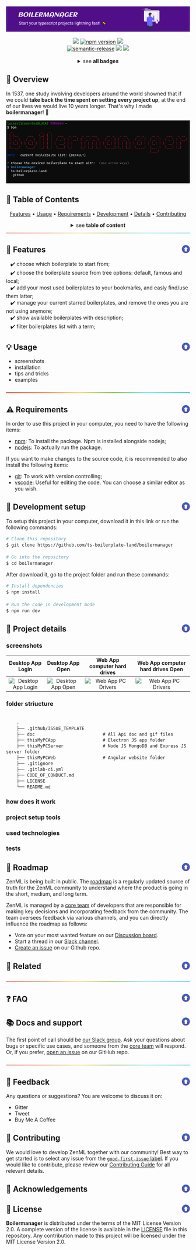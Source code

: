 <p align="center">
  <img alt="posthoglogo" src="./images/repo_banner_2428_332.png">
</p>

<div align="center">
  <a href=""><img src="https://img.shields.io/badge/made%20with-node-1f425f?logo=node.js&.svg" /></a>
  <a href="https://www.npmjs.com/package/ticktick-api-lvt"><img src="https://img.shields.io/npm/v/ticktick-api-lvt.svg?style=flat" alt="npm version"></a>
  <a href="https://www.github.com/ts-boilerplate-land/boilermanager/commits/master"><img src="https://img.shields.io/github/last-commit/ts-boilerplate-land/boilermanager?color=green&label=updated"></a>
  <br>
  <a href="https://github.com/semantic-release/semantic-release"><img src="https://img.shields.io/badge/%20%20%F0%9F%93%A6%F0%9F%9A%80-semantic--release-e10079.svg?style=flat-square" alt="semantic-release"/></a>
  <a href="https://gitter.im/ts_boilerplate_land/community"><img src="https://badges.gitter.im/Join%20Chat.svg"></a>
  <a href="https://www.github.com/lucasvtiradentes"><img src="https://img.shields.io/badge/maintainer-%40lucasvtiradentes-yellow"></a>
</div>

<br>

<details>
  <summary align="center"><span>see <b>all badges</b></span></summary>
  <p align="center">
    <br>
    <a href="#"><img src="https://img.shields.io/badge/maintained%3F-yes-green.svg" alt="maintance" /></a>
    <a href="#"><img src="https://img.shields.io/badge/contributions-welcome-brightgreen.svg?style=flat" alt="contributions" /></a>
    <a href="#"><img src="https://img.shields.io/github/contributors/ts-boilerplate-land/boilermanager.svg" /></a>
    <br>
    <a href="#"><img src="https://badges.frapsoft.com/os/v2/open-source.svg?v=103"></a>
    <a href="https://saythanks.io/to/lucasvtiradentes"><img src="https://img.shields.io/badge/Say%20Thanks-!-1EAEDB.svg"></a>
    <a href="#"><img src="https://img.shields.io/github/sponsors/boilermanager?label=Github%20Sponsors" /></a>
  </p>
  <p align="center">
    <br>
    <a href="#"><img src="https://img.shields.io/badge/code_style-prettier-ff69b4.svg?style=flat-square" /></a>
    <a href="https://github.com/commitizen/cz-cli"><img src="https://img.shields.io/badge/commitizen-friendly-brightgreen.svg?style=flat-square" alt="commitzen" /></a>
    <a href="https://gitmoji.dev"><img src="https://img.shields.io/badge/gitmoji-%20😜%20😍-FFDD67.svg?style=flat-square" alt="Gitmoji" /></a>
    <br>
    <a href="#"><img src="https://badgen.net/badge/icon/git?icon=git&label"></a>
    <a href="#"><img src="https://badgen.net/badge/icon/github?icon=github&label"></a>
    <a href="#"><img src="https://badgen.net/badge/icon/typescript?icon=typescript&label"></a>
  </p>
  <p align="center">
    <br>
    <a href="#"><img src="https://img.shields.io/github/v/release/djcb/mu.svg" /></a>
    <a href="https://github.com/sulu/sulu/releases" target="_blank"><img src="https://img.shields.io/github/tag/sulu/sulu.svg" alt="GitHub tag (latest SemVer)"></a>
    <br>
    <a href="#" target="_blank"><img src="https://badgen.net/github/prs/ts-boilerplate-land/boilermanager?label=open%20PR" alt="GitHub"></a>
    <a href="#" target="_blank"><img src="https://badgen.net/github/commits/ts-boilerplate-land/boilermanager" alt="GitHub"></a>
    <a href="#"><img src="https://img.shields.io/github/issues-raw/ts-boilerplate-land/boilermanager" /></a>
    <a href="#"><img src="https://img.shields.io/github/issues-closed-raw/ts-boilerplate-land/boilermanager" /></a>
  </p>
</details>

## :trumpet: Overview

In 1537, one study involving developers around the world showned that if we could **take back the time spent on setting every project up**, at the end of our lives we would live 10 years longer. That's why I made **boilermanager**! 🤪

<p align="center">
  <img alt="posthoglogo" src="./images/app/intro.png" width="550">
</p>

<a name="TOC"></a>

## :pushpin: Table of Contents

<p align="center">
  <a href="#dart-features">Features</a> • <a href="#bulb-usage">Usage</a> • <a href="#warning-requirements">Requirements</a> • <a href="#wrench-development-setup">Development</a> • <a href="#rocket-project-details">Details</a> • <a href="#muscle-contributing">Contributing</a>
</p>

<details>
  <summary align="center"><span>see <b>table of content</b></span></summary>
  <p align="center">
    <ul>
      <!-- <li><a href="#trumpet-overview">Overview</a></li> -->
      <!-- <li><a href="#pushpin-table-of-contents">TOC</a></li> -->
      <li><a href="#dart-features">Features</a></li>
      <li><a href="#bulb-usage">Usage</a></li>
      <li><a href="#warning-requirements">Requirements</a></li>
      <li><a href="#wrench-development-setup">Development</a></li>
      <li><a href="#rocket-project-details">Details</a></li>
      <li><a href="#flashlight-roadmap">Roadmap</a></li>
      <li><a href="#triangular_ruler-related">Related</a></li>
      <li><a href="#question-faq">FAQ</a></li>
      <li><a href="#books-docs-and-support">Docs</a></li>
      <li><a href="#speech_balloon-feedback">Feedback</a></li>
      <li><a href="#muscle-contributing">Contributing</a></li>
      <li><a href="#gift_heart-acknowledgements">Acknowledgements</a></li>
      <li><a href="#scroll-license">License</a></li>
    </ul>
  </p>
</details>

<img src="./images/divider.png" />

## :dart: Features<a href="#TOC"><img align="right" src="./images/up_arrow.png" width="22"></a>

&nbsp;&nbsp;&nbsp;✔️ choose which boilerplate to start from;<br>
&nbsp;&nbsp;&nbsp;✔️ choose the boilerplate source from tree options: default, famous and local;<br>
&nbsp;&nbsp;&nbsp;✔️ add your most used boilerplates to your bookmarks, and easly find/use them latter;<br>
&nbsp;&nbsp;&nbsp;✔️ manage your current starred boilerplates, and remove the ones you are not using anymore;<br>
&nbsp;&nbsp;&nbsp;✔️ show available boilerplates with description;<br>
&nbsp;&nbsp;&nbsp;✔️ filter boilerplates list with a term;<br>

## :bulb: Usage<a href="#TOC"><img align="right" src="./images/up_arrow.png" width="22"></a>

- screenshots
- installation
- tips and tricks
- examples

<img src="./images/divider.png" />

## :warning: Requirements<a href="#TOC"><img align="right" src="./images/up_arrow.png" width="22"></a>

In order to use this project in your computer, you need to have the following items:

- [npm](https://www.npmjs.com/): To install the package. Npm is installed alongside nodejs;
- [nodejs](https://nodejs.org/en/): To actually run the package.

If you want to make changes to the source code, it is recommended to also install the following items:

- [git](https://git-scm.com/): To work with version controlling;
- [vscode](https://code.visualstudio.com/): Useful for editing the code. You can choose a similar editor as you wish.

## :wrench: Development setup<a href="#TOC"><img align="right" src="./images/up_arrow.png" width="22"></a>

To setup this project in your computer, download it in this link or run the following commands:

```bash
# Clone this repository
$ git clone https://github.com/ts-boilerplate-land/boilermanager

# Go into the repository
$ cd boilermanager
```

After download it, go to the project folder and run these commands:

```bash
# Install dependencies
$ npm install

# Run the code in development mode
$ npm run dev
```

## :rocket: Project details<a href="#TOC"><img align="right" src="./images/up_arrow.png" width="22"></a>

### screenshots

|                                                                                          Desktop App Login                                                                                           |                                                                                         Desktop App Open                                                                                         |                                                                                      Web App computer hard drives                                                                                      |                                                                                   Web App computer hard drives Open                                                                                    |
| :--------------------------------------------------------------------------------------------------------------------------------------------------------------------------------------------------: | :----------------------------------------------------------------------------------------------------------------------------------------------------------------------------------------------: | :----------------------------------------------------------------------------------------------------------------------------------------------------------------------------------------------------: | :----------------------------------------------------------------------------------------------------------------------------------------------------------------------------------------------------: |
| <img src="https://raw.githubusercontent.com/supunlakmal/thismypc/master/thisMyPCWeb/angular-deprecated/src/assets/images/screen/app-login.PNG" title="Desktop App  Login " width="100%" crossorigin> | <img src="https://raw.githubusercontent.com/supunlakmal/thismypc/master/thisMyPCWeb/angular-deprecated/src/assets/images/screen/app-home.PNG" title="Desktop App Open" width="100%" crossorigin> | <img src="https://raw.githubusercontent.com/supunlakmal/thismypc/master/thisMyPCWeb/angular-deprecated/src/assets/images/screen/web-system.PNG" title="Web App  PC  Drivers" width="100%" crossorigin> | <img src="https://raw.githubusercontent.com/supunlakmal/thismypc/master/thisMyPCWeb/angular-deprecated/src/assets/images/screen/web-system.PNG" title="Web App  PC  Drivers" width="100%" crossorigin> |

### folder striucture

```plain

    .
    ├── .github/ISSUE_TEMPLATE
    ├── doc                          # All Api doc and gif files
    ├── thisMyPCApp                  # Electron JS app folder
    ├── thisMyPCServer               # Node JS MongoDB and Express JS server folder
    ├── thisMyPCWeb                  # Angular website folder
    ├── .gitignore
    ├── .gitlab-ci.yml
    ├── CODE_OF_CONDUCT.md
    ├── LICENSE
    └── README.md
```

### how does it work

### project setup tools

### used technologies

### tests

## :flashlight: Roadmap<a href="#TOC"><img align="right" src="./images/up_arrow.png" width="22"></a>

ZenML is being built in public. The [roadmap](https://zenml.io/roadmap) is a regularly updated source of truth for the ZenML community to understand where the product is going in the short, medium, and long term.

ZenML is managed by a [core team](https://zenml.io/company#CompanyTeam) of developers that are responsible for making key decisions and incorporating feedback from the
community. The team oversees feedback via various channels, and you can directly
influence the roadmap as follows:

- Vote on your most wanted feature on our [Discussion board](https://zenml.io/discussion).
- Start a thread in our [Slack channel](https://zenml.io/slack-invite).
- [Create an issue](https://github.com/zenml-io/zenml/issues/new/choose) on our Github repo.

## :triangular_ruler: Related<a href="#TOC"><img align="right" src="./images/up_arrow.png" width="22"></a>

<img src="./images/divider.png" />

## :question: FAQ<a href="#TOC"><img align="right" src="./images/up_arrow.png" width="22"></a>

## :books: Docs and support<a href="#TOC"><img align="right" src="./images/up_arrow.png" width="22"></a>

The first point of call should be [our Slack group](https://zenml.io/slack-invite/).
Ask your questions about bugs or specific use cases, and someone from the [core team](https://zenml.io/company#CompanyTeam) will respond.
Or, if you prefer, [open an issue](https://github.com/zenml-io/zenml/issues/new/choose) on our GitHub repo.

<img src="./images/divider.png" />

## :speech_balloon: Feedback<a href="#TOC"><img align="right" src="./images/up_arrow.png" width="22"></a>

Any questions or suggestions? You are welcome to discuss it on:

- Gitter
- Tweet
- Buy Me A Coffee

## :muscle: Contributing<a href="#TOC"><img align="right" src="./images/up_arrow.png" width="22"></a>

We would love to develop ZenML together with our community! Best way to get started is to select any issue from the [`good-first-issue` label](https://github.com/zenml-io/zenml/labels/good%20first%20issue). If you would like to contribute, please review our [Contributing Guide](CONTRIBUTING.md) for all relevant details.

## :gift_heart: Acknowledgements<a href="#TOC"><img align="right" src="./images/up_arrow.png" width="22"></a>

## :scroll: License<a href="#TOC"><img align="right" src="./images/up_arrow.png" width="22"></a>

**Boilermanager** is distributed under the terms of the MIT License Version 2.0. A complete version of the license is available in the [LICENSE](LICENSE) file in this repository. Any contribution made to this project will be licensed under the MIT License Version 2.0.

<!--

<h2 id="overview"> :cloud: Acknowledgements</h2>

<div align="center">
  <table>
    <tr>
      <th>Boilerplate</th>
      <th>Description</th>
    </tr>
    <tr>
      <td>beloved users</td>
      <td>
        <a href="/stargazers"><img src="https://reporoster.com/stars/ts-boilerplate-land/boilermanager" /></a>
      </td>
    </tr>
    <tr>
      <td>brave contributors</td>
      <td>
        <a href="/graphs/contributors"><img src="https://contrib.rocks/image?repo=ts-boilerplate-land/boilermanager" /></a>
      </td>
    </tr>
  </table>
</div>

<img src="./images/divider.png" />

## Links

The different hosted versions of the website can be found at the following locations, where the canary server is the automatically-generated [GitHub Pages](https://pages.github.com/) site based-on the latest `master`, the staging area is a subdomain of the live website that we deploy to manually when we want to test-out new features and the production site is the current publicly-available website (also deployed to manually):

- 🐥 **Canary:** https://stack-in-a-box.github.io/triumphmayflowerclub.com
- 🧪 **Staging:** https://beta.triumphmayflowerclub.com/
- 🌐 **Production:** https://www.triumphmayflowerclub.com/

Oh, and just for the fun of it, here’s what the old website looked like for comparison!

- ☠ **Legacy:** https://legacy.triumphmayflowerclub.com/

## Versions

The [GitHub Releases](https://help.github.com/en/github/administering-a-repository/managing-releases-in-a-repository) system is used to increment the version of, tag and publish releases, and is the single source of truth for what the current version of the website is. No version numbers are explicitly held in the repo’s files.

-->
